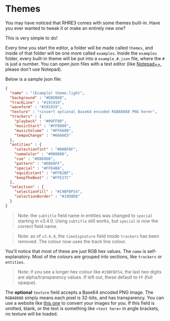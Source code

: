 # Themes

You may have noticed that RHRE3 comes with some themes built-in.
Have you ever wanted to tweak it or make an entirely new one?

This is very simple to do!

Every time you start the editor, a folder will be made called `themes`,
and inside of that folder will be one more called `examples`. Inside
the `examples` folder, every built-in theme will be put into a
`example_#.json` file, where the `#` is just a number. You can open
json files with a text editor
(like [Notepad++](https://notepad-plus-plus.org/), please don't use Notepad).

Below is a sample json file:<br>
```json
{
  "name" : "(Example) theme.light",
  "background" : "#EBEBEB",
  "trackLine" : "#191919",
  "waveform" : "#191919",
  "texture" : "<insert optional Base64 encoded RGBA8888 PNG here>",
  "trackers" : {
    "playback" : "#00FF00",
    "musicStart" : "#FF0000",
    "musicVolume" : "#FF6600",
    "tempoChange" : "#6666E5"
  },
  "entities" : {
    "selectionTint" : "#00BFBF",
    "nameColor" : "#000000",
    "cue" : "#D8D8D8",
    "pattern" : "#D8D8FF",
    "special" : "#FFD4BA",
    "equidistant" : "#FFB2BF",
    "keepTheBeat" : "#FFE27C"
  },
  "selection" : {
    "selectionFill" : "#19BFBF54",
    "selectionBorder" : "#19D8D8"
  }
}
```

> Note: the `subtitle` field name in entities was changed to `special` starting in v3.4.0.
Using `subtitle` still works, but `special` is now the correct field name.


> Note: as of `v3.6.0`, the `timeSignature` field inside `trackers` has been removed. The colour now uses the track line colour.

You'll notice that most of these are just RGB hex values. The `name`
is self-explanatory. Most of the colours are grouped into sections,
like `trackers` or `entities`.

> Note: if you see a longer hex colour like `#19BFBF54`, the last *two*
digits are alpha/transparency values. If left out, these default to `FF` (full opaque).

The **optional** `texture` field accepts a Base64 encoded PNG image. The `RGBA8888` simply
means each pixel is 32-bits, and has transparency. You can use a website
like [this one](https://www.browserling.com/tools/image-to-base64) to
convert your images for you. If this field is omitted, blank, or the
text is something like `<text here>` in angle brackets, no texture will
be loaded.
